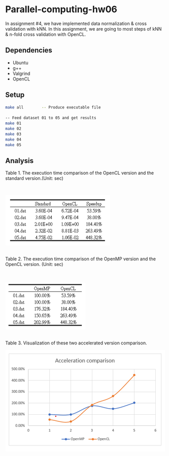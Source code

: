 # Parallel-computing-hw06
In assignment #4, we have implemented data normalization & cross validation with kNN. In this assignment, we are
going to most steps of kNN & n-fold cross validation with OpenCL.

## Dependencies
* Ubuntu
* g++
* Valgrind 
* OpenCL

## Setup
```sh
make all        -- Produce executable file

-- Feed dataset 01 to 05 and get results
make 01
make 02
make 03
make 04
make 05
```

## Analysis

Table 1. The execution time comparison of the OpenCL version and the standard version.(Unit: sec)
<!-- Table01 -->
<br />
        <p align="left">
                <img src="images/Table01.png" alt="Table01">       
        </p>
<br/>
Table 2. The execution time comparison of the OpenMP version and the OpenCL version. (Unit: sec)
<br />
<br/>
<!-- Table02 -->
<br />
        <p align="left">
                <img src="images/Table02.png" alt="Table02">       
        </p>
<br/>
Table 3. Visualization of these two accelerated version comparison.
<!-- Table03 -->
<br />
        <p align="left">
                <img src="images/Table03.png" alt="Table03">       
        </p>
<br/>

